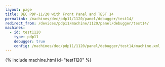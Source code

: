 ```yaml
---
layout: page
title: DEC PDP-11/20 with Front Panel and TEST 14
permalink: /machines/dec/pdp11/1120/panel/debugger/test14/
redirect_from: /devices/pdp11/machine/1120/panel/debugger/test14/
machines:
  - id: test1120
    type: pdp11
    debugger: true
    config: /machines/dec/pdp11/1120/panel/debugger/test14/machine.xml
---
```


{% include machine.html id="test1120" %}
